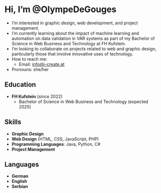 # Hi, I’m @OlympeDeGouges

- I’m interested in graphic design, web development, and project management.
- I’m currently learning about the impact of machine learning and automation on data validation in VAR systems as part of my Bachelor of Science in Web Business and Technology at FH Kufstein.
- I’m looking to collaborate on projects related to web and graphic design, particularly those that involve innovative uses of technology.
- How to reach me: 
  - Email: info@i-create.at
- Pronouns: she/her

## Education
- **FH Kufstein** (since 2022)
  - Bachelor of Science in Web Business and Technology (expected 2025)

## Skills
- **Graphic Design**
- **Web Design** (HTML, CSS, JavaScript, PHP)
- **Programming Languages**: Java, Python, C#
- **Project Management**

## Languages
- **German**
- **English**
- **Serbian**
